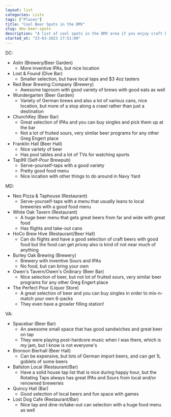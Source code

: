 ```yaml
---
layout: list
categories: Lists
tags: ["Places"]
title: "Cool Beer Spots in the DMV"
slug: dmv-beer-spots
description: "A list of cool spots in the DMV area if you enjoy craft beer."
started_at: "23-03-2023 17:51:00"
---
```


DC:
* Aslin (Brewery/Beer Garden)
    * More inventive IPAs, but nice location 
* Lost & Found (Dive Bar)
    * Smaller selection, but have local taps and $3 4oz tasters
* Red Bear Brewing Company (Brewery)
    * Awesome taproom with good variety of brews with good eats as well
* Wundergarten (Beer Garden)
    * Variety of German brews and also a lot of various cans, nice location, but more of a stop along a crawl rather than just a destination
* ChurchKey (Beer Bar)
    * Great selection of IPAs and you can buy singles and pick them up at the bar
    * Not a lot of fruited sours, very similar beer programs for any other Greg Engert place
* Franklin Hall (Beer Hall)
    * Nice variety of beer
    * Has pool tables and a lot of TVs for watching sports
* Tap99 (Self-Pour Brewpub)
    * Serve-yourself-taps with a good variety
    * Pretty good food menu
    * Nice location with other things to do around in Navy Yard

MD:
* Neo Pizza & Taphouse (Restaurant)
    * Serve-yourself-taps with a menu that usually leans to local breweries with a good food menu
* White Oak Tavern (Restaurant)
    * A huge beer menu that gets great beers from far and wide with great food
    * Has flights and take-out cans
* HoCo Brew Hive (Restaurant/Beer Hall)
    * Can do flights and have a good selection of craft beers with good food but the food can get pricey also is kind of not near much of anything
* Burley Oak Brewing (Brewery)
    * Brewery with inventive Sours and IPAs
    * No food, but can bring your own
* Owen's Tavern/Owen's Ordinary (Beer Bar)
    * Nice selection of beer, but not lot of fruited sours, very similar beer programs for any other Greg Engert place
* The Perfect Pour (Liquor Store)
    * A great selection of beer and you can buy singles in order to mix-n-match your own 6-packs
    * They even have a growler filling station!

VA:
* Spacebar (Beer Bar)
    * An awesome small space that has good sandwiches and great beer on tap
    * They were playing post-hardcore music when I was there, which is my jam, but I know is not everyone's
* Bronson Bierhall (Beer Hall)
    * Can be expensive, but lots of German import beers, and can get 1L goblets of some beers
* Ballston Local (Restaurant/Bar)
    * Have a solid house tap list that is nice during happy hour, but the Rotating Taps always has great IPAs and Sours from local and/or renowned breweries
* Quincy Hall (Bar)
    * Good selection of local beers and fun space with games
* Lost Dog Cafe (Restaurant/Bar)
    * Nice tap and dine-in/take-out can selection with a huge food menu as well